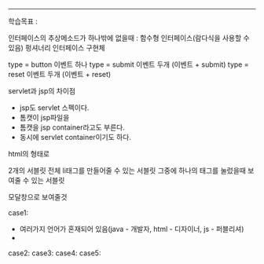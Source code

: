 <hr>

학습목표 : 




인터페이스의 추상메소드가 하나밖에 없을때 : 함수형 인터페이스(람다식을 사용할 수 있음)
펑셔너리 인터페이스 구현체


type = button 이벤트 하나
type = submit 이벤트 두개 (이벤트 + submit)
type = reset 이벤트 두개 (이벤트 + reset)


servlet과 jsp의 차이점
* jsp도 servlet 스펙이다.
* 톰캣이 jsp파일을 
* 톰캣을 jsp container라고도 부른다.
* 동시에 servlet container이기도 하다.

html의 형태로 

2개의 서블릿
전체 li태그를 만들어줄 수 있는 서블릿
그중에 하나의 태그를 눌렀을때 보여줄 수 있는 서블릿

모달창으로 보여줄것

case1: 
- 여러가지 언어가 혼재되어 있음(java - 개발자, html - 디자이너, js - 퍼블리셔)
- 
case2:
case3:
case4:
case5: